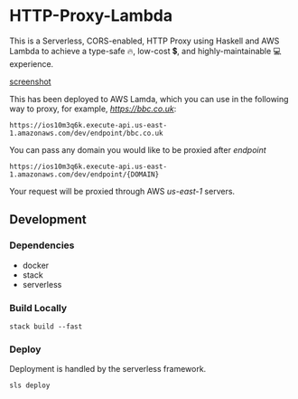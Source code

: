 # HTTP-Proxy-Lambda

This is a Serverless, CORS-enabled, HTTP Proxy using Haskell and AWS Lambda to achieve a type-safe :fire:, low-cost :heavy_dollar_sign:, and highly-maintainable :computer: experience. 

[screenshot](https://github.com/chris-bacon/http-proxy-lambda/blob/master/proxy_screenshot.PNG?raw=true)

This has been deployed to AWS Lamda, which you can use in the following way to proxy, for example, _https://bbc.co.uk_:

```
https://ios10m3q6k.execute-api.us-east-1.amazonaws.com/dev/endpoint/bbc.co.uk
```

You can pass any domain you would like to be proxied after _endpoint_

```
https://ios10m3q6k.execute-api.us-east-1.amazonaws.com/dev/endpoint/{DOMAIN}
```

Your request will be proxied through AWS _us-east-1_ servers.

## Development

### Dependencies

- docker
- stack
- serverless

### Build Locally

```
stack build --fast
```

### Deploy

Deployment is handled by the serverless framework.

```
sls deploy
```

